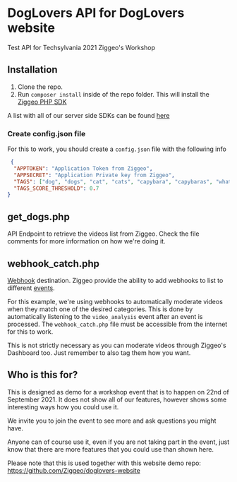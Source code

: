 # DogLovers API for DogLovers website
Test API for Techsylvania 2021 Ziggeo's Workshop

## Installation
1. Clone the repo.
2. Run `composer install` inside of the repo folder. This will install the [Ziggeo PHP SDK](https://github.com/Ziggeo/ZiggeoPhpSdk)

A list with all of our server side SDKs can be found [here](https://ziggeo.com/docs/sdks/server-side)

### Create config.json file

For this to work, you should create a `config.json` file with the following info

```json
 {
  "APPTOKEN": "Application Token from Ziggeo",
  "APPSECRET": "Application Private key from Ziggeo",
  "TAGS": ["dog", "dogs", "cat", "cats", "capybara", "capybaras", "whatever you need"],
  "TAGS_SCORE_THRESHOLD": 0.7
}
```

## get_dogs.php

API Endpoint to retrieve the videos list from Ziggeo. Check the file comments for more information on how we're doing it.

## webhook_catch.php

[Webhook](https://ziggeo.com/docs/api/webhooks) destination. Ziggeo provide the ability to add webhooks to list to different [events](https://ziggeo.com/docs/api/webhooks/list).

For this example, we're using webhooks to automatically moderate videos when they match one of the desired categories.
This is done by automatically listening to the `video_analysis` event after an event is processed. The `webhook_catch.php` file must be accessible from the internet for this to work.

This is not strictly necessary as you can moderate videos through Ziggeo's Dashboard too. Just remember to also tag them how you want.

## Who is this for?

This is designed as demo for a workshop event that is to happen on 22nd of September 2021. It does not show all of our features, however shows some interesting ways how you could use it.

We invite you to join the event to see more and ask questions you might have.

Anyone can of course use it, even if you are not taking part in the event, just know that there are more features that you could use than shown here.

Please note that this is used together with this website demo repo: https://github.com/Ziggeo/doglovers-website
